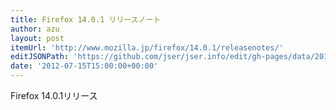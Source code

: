 ```yaml
---
title: Firefox 14.0.1 リリースノート
author: azu
layout: post
itemUrl: 'http://www.mozilla.jp/firefox/14.0.1/releasenotes/'
editJSONPath: 'https://github.com/jser/jser.info/edit/gh-pages/data/2012/07/index.json'
date: '2012-07-15T15:00:00+00:00'
---
```

Firefox 14.0.1リリース
